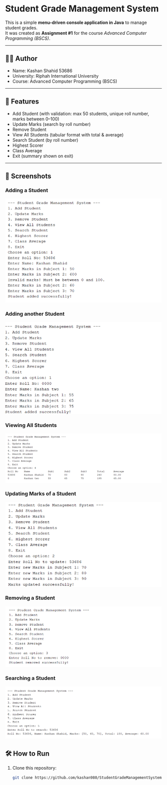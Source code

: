 # Student Grade Management System

This is a simple **menu-driven console application in Java** to manage student grades.  
It was created as **Assignment #1** for the course *Advanced Computer Programming (BSCS)*.

---

## 👨‍💻 Author
- Name: Kashan Shahid 53686 
- University: Riphah International University  
- Course: Advanced Computer Programming (BSCS)  

---

## 📌 Features
- Add Student (with validation: max 50 students, unique roll number, marks between 0–100)  
- Update Marks (search by roll number)  
- Remove Student  
- View All Students (tabular format with total & average)  
- Search Student (by roll number)  
- Highest Scorer  
- Class Average  
- Exit (summary shown on exit)  

---

## 📸 Screenshots

### Adding a Student
![Adding a Student](screenshots/Added_a_student.png)

### Adding another Student
![Added another Student](screenshots/Adding_another_student.png)

### Viewing All Students
![View All Students](screenshots/View_all_students.png)

### Updating Marks of a Student
![Updating Marks](screenshots/Updating_marks.png)

### Removing a Student
![Removing a Student](screenshots/Remove_student.png)

### Searching a Student
![Searching a Student](screenshots/Search_student.png)


## 🛠️ How to Run
1. Clone this repository:
   ```bash
   git clone https://github.com/kashan980/StudentGradeManagementSystem.git
